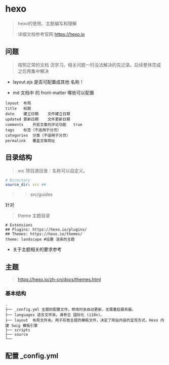 # hexo

> hexo的使用、主题编写和理解
> 
> 详细文档参考官网 https://hexo.io 

## 问题
> 按照正常的文档 流学习。相关问题一时没法解决的先记录。后续整体完成之后再集中解决

- layout.ejs 是否可配置成其他 名称！

- md 文档中 的 front-matter 哪些可以配置
~~~
layout	布局	
title	标题	
date	建立日期	文件建立日期
updated	更新日期	文件更新日期
comments	开启文章的评论功能	true
tags	标签（不适用于分页）	
categories	分类（不适用于分页）	
permalink	覆盖文章网址
~~~

## 目录结构
> src 项目源目录：名称可以自定义。
~~~yml
# Directory
source_dir: src ## 
~~~
> > src/guides

针对 

> theme 主题目录 
~~~
# Extensions
## Plugins: https://hexo.io/plugins/
## Themes: https://hexo.io/themes/
theme: landscape #设置 渲染的主题
~~~
- 关于主题相关的要求参考 
>
>
>

## 主题
> https://hexo.io/zh-cn/docs/themes.html

### 基本结构
~~~
.
├── _config.yml 主题的配置文件。修改时会自动更新，无需重启服务器。
├── languages 语言文件夹。请参见 国际化 (i18n)。
├── layout  布局文件夹。用于存放主题的模板文件，决定了网站内容的呈现方式，Hexo 内建 Swig 模板引擎
├── scripts 
├── source
└── 

~~~



## 配置 _config.yml



